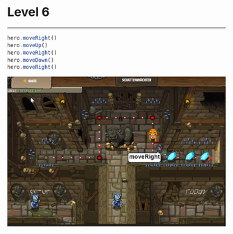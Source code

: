 # Level 6
___
```js
hero.moveRight()
hero.moveUp()
hero.moveRight()
hero.moveDown()
hero.moveRight()
```

<img src="images/level6.png" alt="images/level6.png" width="700"/>
